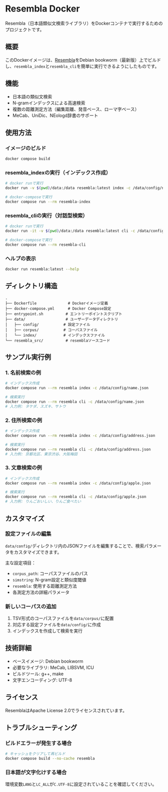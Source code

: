 # Resembla Docker

Resembla（日本語類似文検索ライブラリ）をDockerコンテナで実行するためのプロジェクトです。

## 概要

このDockerイメージは、[Resembla](https://github.com/tuem/resembla)をDebian bookworm（最新版）上でビルドし、`resembla_index`と`resembla_cli`を簡単に実行できるようにしたものです。

## 機能

- 日本語の類似文検索
- N-gramインデックスによる高速検索
- 複数の距離測定方法（編集距離、発音ベース、ローマ字ベース）
- MeCab、UniDic、NEologd辞書のサポート

## 使用方法

### イメージのビルド

```bash
docker compose build
```

### resembla_indexの実行（インデックス作成）

```bash
# docker runで実行
docker run -v $(pwd)/data:/data resembla:latest index -c /data/config/name.json

# docker-composeで実行
docker compose run --rm resembla-index
```

### resembla_cliの実行（対話型検索）

```bash
# docker runで実行
docker run -it -v $(pwd)/data:/data resembla:latest cli -c /data/config/name.json

# docker-composeで実行
docker compose run --rm resembla-cli
```

### ヘルプの表示

```bash
docker run resembla:latest --help
```

## ディレクトリ構造

```
.
├── Dockerfile              # Dockerイメージ定義
├── docker-compose.yml      # Docker Compose設定
├── entrypoint.sh          # エントリーポイントスクリプト
├── data/                  # ユーザーデータディレクトリ
│   ├── config/           # 設定ファイル
│   ├── corpus/           # コーパスファイル
│   └── index/            # インデックスファイル
└── resembla_src/          # resemblaソースコード
```

## サンプル実行例

### 1. 名前検索の例

```bash
# インデックス作成
docker compose run --rm resembla index -c /data/config/name.json

# 検索実行
docker compose run --rm resembla cli -c /data/config/name.json
# 入力例: タケダ、スズキ、サトウ
```

### 2. 住所検索の例

```bash
# インデックス作成
docker compose run --rm resembla index -c /data/config/address.json

# 検索実行
docker compose run --rm resembla cli -c /data/config/address.json
# 入力例: 京都北区、東京渋谷、大阪梅田
```

### 3. 文章検索の例

```bash
# インデックス作成
docker compose run --rm resembla index -c /data/config/apple.json

# 検索実行
docker compose run --rm resembla cli -c /data/config/apple.json
# 入力例: りんごおいしい、りんご食べたい
```

## カスタマイズ

### 設定ファイルの編集

`data/config/`ディレクトリ内のJSONファイルを編集することで、検索パラメータをカスタマイズできます。

主な設定項目：
- `corpus_path`: コーパスファイルのパス
- `simstring`: N-gram設定と類似度閾値
- `resembla`: 使用する距離測定方法
- 各測定方法の詳細パラメータ

### 新しいコーパスの追加

1. TSV形式のコーパスファイルを`data/corpus/`に配置
2. 対応する設定ファイルを`data/config/`に作成
3. インデックスを作成して検索を実行

## 技術詳細

- ベースイメージ: Debian bookworm
- 必要なライブラリ: MeCab, LIBSVM, ICU
- ビルドツール: g++, make
- 文字エンコーディング: UTF-8

## ライセンス

ResemblaはApache License 2.0でライセンスされています。

## トラブルシューティング

### ビルドエラーが発生する場合

```bash
# キャッシュをクリアして再ビルド
docker compose build --no-cache resembla
```

### 日本語が文字化けする場合

環境変数`LANG`と`LC_ALL`が`C.UTF-8`に設定されていることを確認してください。